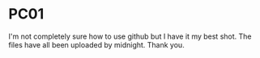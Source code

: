 # PC01
I'm not completely sure how to use github but I have it my best shot. The files have all been uploaded by midnight. Thank you.
